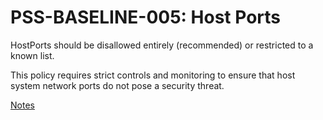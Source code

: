 # PSS-BASELINE-005: Host Ports

HostPorts should be disallowed entirely (recommended) or restricted to a known list.

This policy requires strict controls and monitoring to ensure that host system network ports do not pose a security threat.

[Notes](https://kubernetes.io/docs/concepts/security/pod-security-standards/#:~:text=Undefined/nil-,Host%20Ports,-HostPorts%20should%20be)
